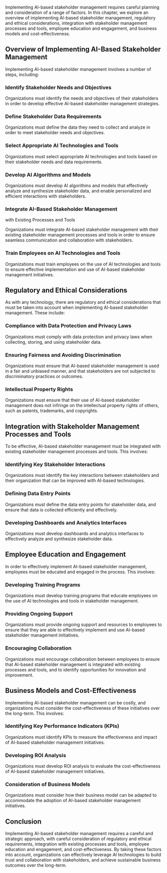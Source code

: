 
Implementing AI-based stakeholder management requires careful planning and consideration of a range of factors. In this chapter, we explore an overview of implementing AI-based stakeholder management, regulatory and ethical considerations, integration with stakeholder management processes and tools, employee education and engagement, and business models and cost-effectiveness.

Overview of Implementing AI-Based Stakeholder Management
--------------------------------------------------------

Implementing AI-based stakeholder management involves a number of steps, including:

### Identify Stakeholder Needs and Objectives

Organizations must identify the needs and objectives of their stakeholders in order to develop effective AI-based stakeholder management strategies.

### Define Stakeholder Data Requirements

Organizations must define the data they need to collect and analyze in order to meet stakeholder needs and objectives.

### Select Appropriate AI Technologies and Tools

Organizations must select appropriate AI technologies and tools based on their stakeholder needs and data requirements.

### Develop AI Algorithms and Models

Organizations must develop AI algorithms and models that effectively analyze and synthesize stakeholder data, and enable personalized and efficient interactions with stakeholders.

### Integrate AI-Based Stakeholder Management

with Existing Processes and Tools

Organizations must integrate AI-based stakeholder management with their existing stakeholder management processes and tools in order to ensure seamless communication and collaboration with stakeholders.

### Train Employees on AI Technologies and Tools

Organizations must train employees on the use of AI technologies and tools to ensure effective implementation and use of AI-based stakeholder management initiatives.

Regulatory and Ethical Considerations
-------------------------------------

As with any technology, there are regulatory and ethical considerations that must be taken into account when implementing AI-based stakeholder management. These include:

### Compliance with Data Protection and Privacy Laws

Organizations must comply with data protection and privacy laws when collecting, storing, and using stakeholder data.

### Ensuring Fairness and Avoiding Discrimination

Organizations must ensure that AI-based stakeholder management is used in a fair and unbiased manner, and that stakeholders are not subjected to discriminatory practices or outcomes.

### Intellectual Property Rights

Organizations must ensure that their use of AI-based stakeholder management does not infringe on the intellectual property rights of others, such as patents, trademarks, and copyrights.

Integration with Stakeholder Management Processes and Tools
-----------------------------------------------------------

To be effective, AI-based stakeholder management must be integrated with existing stakeholder management processes and tools. This involves:

### Identifying Key Stakeholder Interactions

Organizations must identify the key interactions between stakeholders and their organization that can be improved with AI-based technologies.

### Defining Data Entry Points

Organizations must define the data entry points for stakeholder data, and ensure that data is collected efficiently and effectively.

### Developing Dashboards and Analytics Interfaces

Organizations must develop dashboards and analytics interfaces to effectively analyze and synthesize stakeholder data.

Employee Education and Engagement
---------------------------------

In order to effectively implement AI-based stakeholder management, employees must be educated and engaged in the process. This involves:

### Developing Training Programs

Organizations must develop training programs that educate employees on the use of AI technologies and tools in stakeholder management.

### Providing Ongoing Support

Organizations must provide ongoing support and resources to employees to ensure that they are able to effectively implement and use AI-based stakeholder management initiatives.

### Encouraging Collaboration

Organizations must encourage collaboration between employees to ensure that AI-based stakeholder management is integrated with existing processes and tools, and to identify opportunities for innovation and improvement.

Business Models and Cost-Effectiveness
--------------------------------------

Implementing AI-based stakeholder management can be costly, and organizations must consider the cost-effectiveness of these initiatives over the long-term. This involves:

### Identifying Key Performance Indicators (KPIs)

Organizations must identify KPIs to measure the effectiveness and impact of AI-based stakeholder management initiatives.

### Developing ROI Analysis

Organizations must develop ROI analysis to evaluate the cost-effectiveness of AI-based stakeholder management initiatives.

### Consideration of Business Models

Organizations must consider how their business model can be adapted to accommodate the adoption of AI-based stakeholder management initiatives.

Conclusion
----------

Implementing AI-based stakeholder management requires a careful and strategic approach, with careful consideration of regulatory and ethical requirements, integration with existing processes and tools, employee education and engagement, and cost-effectiveness. By taking these factors into account, organizations can effectively leverage AI technologies to build trust and collaboration with stakeholders, and achieve sustainable business outcomes over the long-term.
